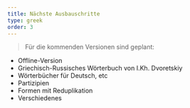 ```yaml
---
title: Nächste Ausbauschritte
type: greek
order: 3
---
```


> Für die kommenden Versionen sind geplant:

- Offline-Version
- Griechisch-Russisches Wörterbuch von I.Kh. Dvoretskiy
- Wörterbücher für Deutsch, etc
- Partizipien
- Formen mit Reduplikation
- Verschiedenes

